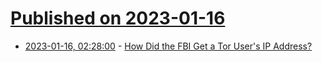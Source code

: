 # [Published on 2023-01-16](index.md)

* [2023-01-16, 02:28:00](https://soylentnews.org/article.pl?sid=23/01/15/0532229&from=rss) - [How Did the FBI Get a Tor User's IP Address?](https://soylentnews.org/article.pl?sid=23/01/15/0532229&from=rss)
